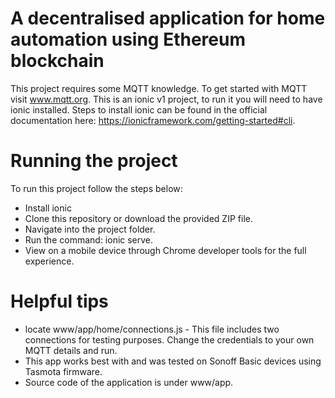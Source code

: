 # A decentralised application for home automation using Ethereum blockchain

This project requires some MQTT knowledge. To get started with MQTT visit www.mqtt.org.
This is an ionic v1 project, to run it you will need to have ionic installed. Steps to install ionic can be found in the official  documentation here: https://ionicframework.com/getting-started#cli.


# Running the project

To run this project follow the steps below:

- Install ionic
- Clone this repository or download the provided ZIP file.
- Navigate into the project folder.
- Run the command: ionic serve.
- View on a mobile device through Chrome developer tools for the full experience.

# Helpful tips

- locate www/app/home/connections.js - This file includes two connections for testing purposes. Change the credentials to your own MQTT details and run.
- This app works best with and was tested on Sonoff Basic devices using Tasmota firmware.
- Source code of the application is under www/app.
